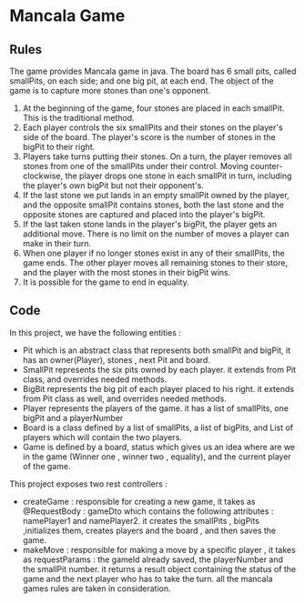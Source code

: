 # Mancala Game

## Rules

The game provides Mancala game in java. 
The board has 6 small pits, called smallPits, on each side; and one big pit, at each end. 
The object of the game is to capture more stones than one's opponent.

1. At the beginning of the game, four stones are placed in each smallPit. This is the traditional method.
2. Each player controls the six smallPits and their stones on the player's side of the board. The player's score is the number of stones in the bigPit to their right.
3. Players take turns putting their stones. On a turn, the player removes all stones from one of the smallPits under their control. Moving counter-clockwise, the player drops one stone in each smallPit in turn, including the player's own bigPit but not their opponent's.
4. If the last stone we put lands in an empty smallPit owned by the player, and the opposite smallPit contains stones, both the last stone and the opposite stones are captured and placed into the player's bigPit.
5. If the last taken stone lands in the player's bigPit, the player gets an additional move. There is no limit on the number of moves a player can make in their turn.
6. When one player if no longer stones exist in any of their smallPits, the game ends. The other player moves all remaining stones to their store, and the player with the most stones in their bigPit wins.
7. It is possible for the game to end in equality.

## Code 

In this project, we have the following entities : 
- Pit which is an abstract class that represents both smallPit and bigPit, it has an owner(Player), stones , next Pit and board. 
- SmallPit represents the six pits owned by each player. it extends from Pit class, and overrides needed methods.
- BigBit represents the big pit of each player placed to his right. it extends from Pit class as well, and overrides needed methods.
- Player represents the players of the game. it has a list of smallPits, one bigPit and a playerNumber
- Board is a class defined by a list of smallPits, a list of bigPits, and List of players which will contain the two players.
- Game is defined by a board, status which gives us an idea where are we in the game (Winner one , winner two , equality), and the current player of the game.

This project exposes two rest controllers :
- createGame : responsible for creating a new game, it takes as @RequestBody : gameDto which contains the following attributes : namePlayer1 and namePlayer2.
it creates the smallPits , bigPits ,initializes them, creates players and the board , and then saves the game.
- makeMove : responsible for making a move by a specific player , it takes as requestParams : the gameId already saved, the playerNumber and the smallPit number. 
it returns a result object containing the status of the game and the next player who has to take the turn.
all the mancala games rules are taken in consideration.